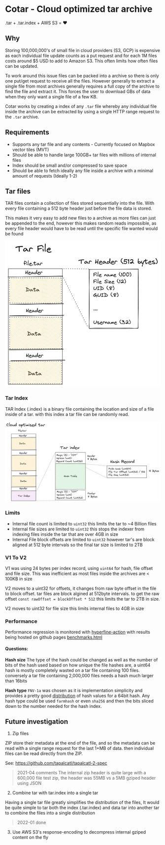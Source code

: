 # Cotar - Cloud optimized tar archive

.tar + .tar.index + AWS S3 = :heart:

## Why

Storing 100,000,000's of small file in cloud providers (S3, GCP) is expensive as each individual file update counts as a put request and for each 1M files costs around $5 USD to add to Amazon S3. This often limits how often files can be updated.

To work around this issue files can be packed into a archive so there is only one put/get request to receive all the files. However generally to extract a single file from most archives generally requires a full copy of the archive to find the file and extract it. This forces the user to download GBs of data when they only want a single file of a few KB.

Cotar works by creating a index of any `.tar` file whereby any individual file inside the archive can be extracted by using a single HTTP range request to the `.tar` archive.


## Requirements

- Supports any tar file and any contents - Currently focused on Mapbox vector tiles (MVT)
- Should be able to handle large 100GB+ tar files with millions of internal files
- Index should be small and/or compressed to save space
- Should be able to fetch ideally any file inside a archive with a minimal amount of requests (Ideally 1-2)

## Tar files

TAR files contain a collection of files stored sequentially into the file. With every file containing a 512 byte header just before the file data is stored.

This makes it very easy to add new files to a archive as more files can just be appended to the end, however this makes random reads impossible, as every file header would have to be read until the specific file wanted would be found 

![TarFileBackground](./static/TarFileBackground.png)

### Tar Index
TAR Index (.index) is a binary file containing the location and size of a file inside of a tar. with this index a tar file can be randomly read.

![TarFileIndex](./static/TarFileIndex.png)


### Limits

- Internal file count is limited to `uint32` this limits the tar to ~4 Billion files
- Internal file sizes are limited to `uint32` this stops the indexer from indexing files inside the tar that are over 4GB in size
- Internal File block offsets are limited to `uint32` however tar's are block aligned at 512 byte intervals so the final tar size is limited to 2TB


### V1 To V2

V1 was using 24 bytes per index record, using `uint64` for hash, file offset and file size. This was inefficient as most files inside the archives are < 100KB in size

V2 moves to a uint32 for offsets, it changes from raw byte offset in the file to block offset. tar files are block algined at 512byte intervals. to get the raw offset `const rawOffset = blockOffset * 512` this limits the tar to 2TB in size.

V2 moves to uint32 for file size this limits internal files to 4GB in size

### Performance

Performance regression is monitored with [hyperfine-action](https://github.com/blacha/hyperfine-action) with results being hosted on github pages [benchmarks.html](https://linz.github.io/cotar/benchmarks.html)

#### Questions:
**Hash size**
The type of the hash could be changed as well as the number of bits of the hash used based on how unique the file hashes are, a uint64 hash is mostly completely wasted on a tar file containing 100 files. 
conversely a tar file containing 2,000,000 files needs a hash much larger than 16bits

**Hash type**
`FNV-1a` was chosen as it is implementation simplicity and provides a pretty good [distribution](https://softwareengineering.stackexchange.com/questions/49550/which-hashing-algorithm-is-best-for-uniqueness-and-speed) of hash values for a 64bit hash. 
Any hash type could be used `farmhash` or even `sha256` and then the bits sliced down to the number needed for the hash index.


## Future investigation

1. Zip files

ZIP store their metadata at the end of the file, and so the metadata can be read with a single range request for the last 1+MB of data.
then individual files can be read directly from the ZIP.

See: https://github.com/tapalcatl/tapalcatl-2-spec
> 2021-04 comments
> The internal zip header is quite large with a 600,000 file test zip, the header was 55MB vs a 5MB gziped header using JSON


2. Combine tar with tar.index into a single tar

Having a single tar file greatly simplifies the distribution of the files, It would be quite simple to tar both the index (.tar.index) and data tar into another tar to combine the files into a single distribution

> 2022-01 done

3. Use AWS S3's response-encoding to decompress internal gziped content on the fly



